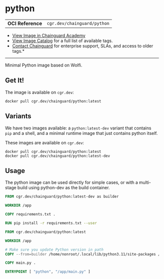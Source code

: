 <!--monopod:start-->
# python
| | |
| - | - |
| **OCI Reference** | `cgr.dev/chainguard/python` |


* [View Image in Chainguard Academy](https://edu.chainguard.dev/chainguard/chainguard-images/reference/python/overview/)
* [View Image Catalog](https://console.enforce.dev/images/catalog) for a full list of available tags.
* [Contact Chainguard](https://www.chainguard.dev/chainguard-images) for enterprise support, SLAs, and access to older tags.*

---
<!--monopod:end-->

<!--overview:start-->
Minimal Python image based on Wolfi.
<!--overview:end-->

<!--getting:start-->
## Get It!
The image is available on `cgr.dev`:

```
docker pull cgr.dev/chainguard/python:latest
```
<!--getting:end-->

<!--body:start-->
## Variants

We have two images available: a `python:latest-dev` variant that contains `pip` and a shell, and a minimal runtime image that just contains
python itself.

These images are available on `cgr.dev`:

```
docker pull cgr.dev/chainguard/python:latest
docker pull cgr.dev/chainguard/python:latest-dev
```

## Usage

The python image can be used directly for simple cases, or with a multi-stage build using python-dev as the build container.

```Dockerfile
FROM cgr.dev/chainguard/python:latest-dev as builder

WORKDIR /app

COPY requirements.txt .

RUN pip install -r requirements.txt --user

FROM cgr.dev/chainguard/python:latest

WORKDIR /app

# Make sure you update Python version in path
COPY --from=builder /home/nonroot/.local/lib/python3.11/site-packages /home/nonroot/.local/lib/python3.11/site-packages

COPY main.py .

ENTRYPOINT [ "python", "/app/main.py" ]
```
<!--body:end-->
